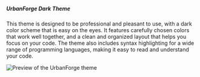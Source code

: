 ##### UrbanForge Dark Theme

This theme is designed to be professional and pleasant to use, with a dark color scheme that is easy on the eyes. It features carefully chosen colors that work well together, and a clean and organized layout that helps you focus on your code. The theme also includes syntax highlighting for a wide range of programming languages, making it easy to read and understand your code.

![Preview of the UrbanForge theme](https://i.imgur.com/MQrgWOq.png)
